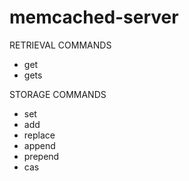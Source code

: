 # memcached-server

RETRIEVAL COMMANDS
-   get
-   gets

STORAGE COMMANDS
-   set
-   add
-   replace
-   append
-   prepend
-   cas